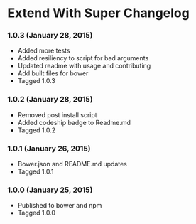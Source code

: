 # Extend With Super Changelog

### 1.0.3 (January 28, 2015)

* Added more tests
* Added resiliency to script for bad arguments
* Updated readme with usage and contributing
* Add built files for bower
* Tagged 1.0.3

### 1.0.2 (January 28, 2015)

* Removed post install script
* Added codeship badge to Readme.md
* Tagged 1.0.2

### 1.0.1 (January 26, 2015)

* Bower.json and README.md updates
* Tagged 1.0.1


### 1.0.0 (January 25, 2015)

* Published to bower and npm
* Tagged 1.0.0
